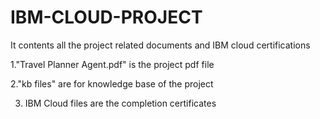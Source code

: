 # IBM-CLOUD-PROJECT
It contents all the project related documents and IBM cloud certifications

1."Travel Planner Agent.pdf" is the project pdf file 

2."kb files" are for knowledge base of the project 

3. IBM Cloud files are the completion certificates
